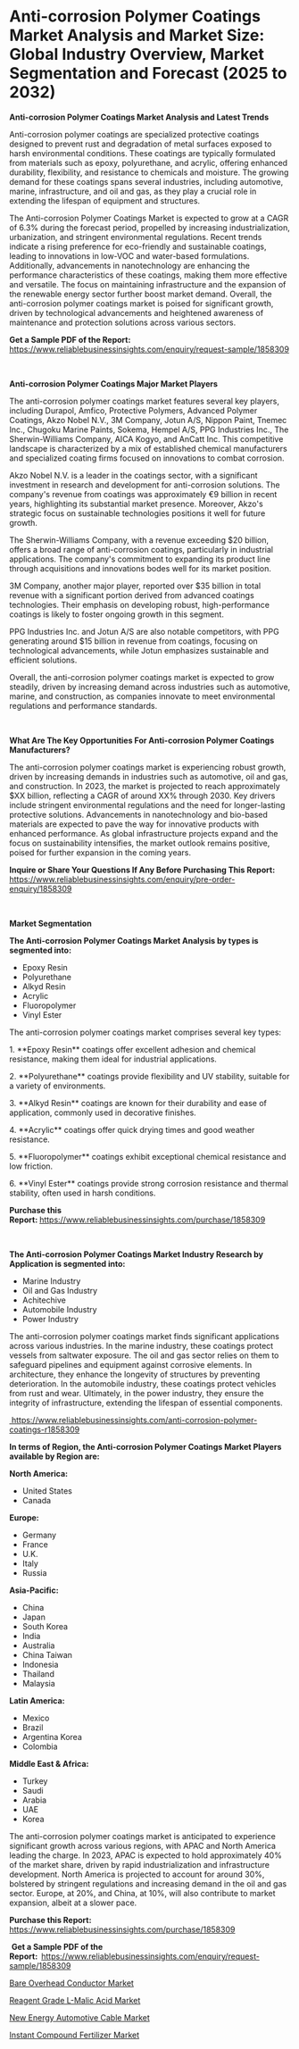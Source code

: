 <p><h1>Anti-corrosion Polymer Coatings Market Analysis and Market Size: Global Industry Overview, Market Segmentation and Forecast (2025 to 2032)</h1></p><p><strong>Anti-corrosion Polymer Coatings Market Analysis and Latest Trends</strong></p>
<p><p>Anti-corrosion polymer coatings are specialized protective coatings designed to prevent rust and degradation of metal surfaces exposed to harsh environmental conditions. These coatings are typically formulated from materials such as epoxy, polyurethane, and acrylic, offering enhanced durability, flexibility, and resistance to chemicals and moisture. The growing demand for these coatings spans several industries, including automotive, marine, infrastructure, and oil and gas, as they play a crucial role in extending the lifespan of equipment and structures.</p><p>The Anti-corrosion Polymer Coatings Market is expected to grow at a CAGR of 6.3% during the forecast period, propelled by increasing industrialization, urbanization, and stringent environmental regulations. Recent trends indicate a rising preference for eco-friendly and sustainable coatings, leading to innovations in low-VOC and water-based formulations. Additionally, advancements in nanotechnology are enhancing the performance characteristics of these coatings, making them more effective and versatile. The focus on maintaining infrastructure and the expansion of the renewable energy sector further boost market demand. Overall, the anti-corrosion polymer coatings market is poised for significant growth, driven by technological advancements and heightened awareness of maintenance and protection solutions across various sectors.</p></p>
<p><strong>Get a Sample PDF of the Report:&nbsp;</strong> <a href="https://www.reliablebusinessinsights.com/enquiry/request-sample/1858309?utm_campaign=118&utm_medium=2&utm_source=Github&utm_content=ia&utm_term=03022025&utm_id=anti-corrosion-polymer-coatings">https://www.reliablebusinessinsights.com/enquiry/request-sample/1858309</a></p>
<p>&nbsp;</p>
<p><strong>Anti-corrosion Polymer Coatings Major Market Players</strong></p>
<p><p>The anti-corrosion polymer coatings market features several key players, including Durapol, Amfico, Protective Polymers, Advanced Polymer Coatings, Akzo Nobel N.V., 3M Company, Jotun A/S, Nippon Paint, Tnemec Inc., Chugoku Marine Paints, Sokema, Hempel A/S, PPG Industries Inc., The Sherwin-Williams Company, AICA Kogyo, and AnCatt Inc. This competitive landscape is characterized by a mix of established chemical manufacturers and specialized coating firms focused on innovations to combat corrosion.</p><p>Akzo Nobel N.V. is a leader in the coatings sector, with a significant investment in research and development for anti-corrosion solutions. The company's revenue from coatings was approximately €9 billion in recent years, highlighting its substantial market presence. Moreover, Akzo's strategic focus on sustainable technologies positions it well for future growth.</p><p>The Sherwin-Williams Company, with a revenue exceeding $20 billion, offers a broad range of anti-corrosion coatings, particularly in industrial applications. The company's commitment to expanding its product line through acquisitions and innovations bodes well for its market position.</p><p>3M Company, another major player, reported over $35 billion in total revenue with a significant portion derived from advanced coatings technologies. Their emphasis on developing robust, high-performance coatings is likely to foster ongoing growth in this segment.</p><p>PPG Industries Inc. and Jotun A/S are also notable competitors, with PPG generating around $15 billion in revenue from coatings, focusing on technological advancements, while Jotun emphasizes sustainable and efficient solutions.</p><p>Overall, the anti-corrosion polymer coatings market is expected to grow steadily, driven by increasing demand across industries such as automotive, marine, and construction, as companies innovate to meet environmental regulations and performance standards.</p></p>
<p>&nbsp;</p>
<p><strong>What Are The Key Opportunities For Anti-corrosion Polymer Coatings Manufacturers?</strong></p>
<p><p>The anti-corrosion polymer coatings market is experiencing robust growth, driven by increasing demands in industries such as automotive, oil and gas, and construction. In 2023, the market is projected to reach approximately $XX billion, reflecting a CAGR of around XX% through 2030. Key drivers include stringent environmental regulations and the need for longer-lasting protective solutions. Advancements in nanotechnology and bio-based materials are expected to pave the way for innovative products with enhanced performance. As global infrastructure projects expand and the focus on sustainability intensifies, the market outlook remains positive, poised for further expansion in the coming years.</p></p>
<p><strong>Inquire or Share Your Questions If Any Before Purchasing This Report:</strong> <a href="https://www.reliablebusinessinsights.com/enquiry/pre-order-enquiry/1858309?utm_campaign=118&utm_medium=2&utm_source=Github&utm_content=ia&utm_term=03022025&utm_id=anti-corrosion-polymer-coatings">https://www.reliablebusinessinsights.com/enquiry/pre-order-enquiry/1858309</a></p>
<p>&nbsp;</p>
<p><strong>Market Segmentation</strong></p>
<p><strong>The Anti-corrosion Polymer Coatings Market Analysis by types is segmented into:</strong></p>
<p><ul><li>Epoxy Resin</li><li>Polyurethane</li><li>Alkyd Resin</li><li>Acrylic</li><li>Fluoropolymer</li><li>Vinyl Ester</li></ul></p>
<p><p>The anti-corrosion polymer coatings market comprises several key types: </p><p>1. **Epoxy Resin** coatings offer excellent adhesion and chemical resistance, making them ideal for industrial applications.</p><p>2. **Polyurethane** coatings provide flexibility and UV stability, suitable for a variety of environments.</p><p>3. **Alkyd Resin** coatings are known for their durability and ease of application, commonly used in decorative finishes.</p><p>4. **Acrylic** coatings offer quick drying times and good weather resistance.</p><p>5. **Fluoropolymer** coatings exhibit exceptional chemical resistance and low friction.</p><p>6. **Vinyl Ester** coatings provide strong corrosion resistance and thermal stability, often used in harsh conditions.</p></p>
<p><strong>Purchase this Report:&nbsp;</strong><a href="https://www.reliablebusinessinsights.com/purchase/1858309?utm_campaign=118&utm_medium=2&utm_source=Github&utm_content=ia&utm_term=03022025&utm_id=anti-corrosion-polymer-coatings">https://www.reliablebusinessinsights.com/purchase/1858309</a></p>
<p>&nbsp;</p>
<p><strong>The Anti-corrosion Polymer Coatings Market Industry Research by Application is segmented into:</strong></p>
<p><ul><li>Marine Industry</li><li>Oil and Gas Industry</li><li>Achitechive</li><li>Automobile Industry</li><li>Power Industry</li></ul></p>
<p><p>The anti-corrosion polymer coatings market finds significant applications across various industries. In the marine industry, these coatings protect vessels from saltwater exposure. The oil and gas sector relies on them to safeguard pipelines and equipment against corrosive elements. In architecture, they enhance the longevity of structures by preventing deterioration. In the automobile industry, these coatings protect vehicles from rust and wear. Ultimately, in the power industry, they ensure the integrity of infrastructure, extending the lifespan of essential components.</p></p>
<p><a href="https://www.reliablebusinessinsights.com/anti-corrosion-polymer-coatings-r1858309?utm_campaign=118&utm_medium=2&utm_source=Github&utm_content=ia&utm_term=03022025&utm_id=anti-corrosion-polymer-coatings">&nbsp;https://www.reliablebusinessinsights.com/anti-corrosion-polymer-coatings-r1858309</a></p>
<p><strong>In terms of Region, the Anti-corrosion Polymer Coatings Market Players available by Region are:</strong></p>
<p>
    <p> <strong> North America: </strong>
        <ul>
            <li>United States</li>
            <li>Canada</li>
        </ul>
        </p> 
    <p> <strong> Europe: </strong>
        <ul>
            <li>Germany</li>
            <li>France</li>
            <li>U.K.</li>
            <li>Italy</li>
            <li>Russia</li>
        </ul>
        </p> 
    <p> <strong> Asia-Pacific: </strong>
        <ul>
            <li>China</li>
            <li>Japan</li>
            <li>South Korea</li>
            <li>India</li>
            <li>Australia</li>
            <li>China Taiwan</li>
            <li>Indonesia</li>
            <li>Thailand</li>
            <li>Malaysia</li>
        </ul>
        </p> 
    <p> <strong> Latin America: </strong>
        <ul>
            <li>Mexico</li>
            <li>Brazil</li>
            <li>Argentina Korea</li>
            <li>Colombia</li>
        </ul>
        </p> 
    <p> <strong> Middle East & Africa: </strong>
        <ul>
            <li>Turkey</li>
            <li>Saudi</li>
            <li>Arabia</li>
            <li>UAE</li>
            <li>Korea</li>
        </ul>
    </p>
    </p>
<p><p>The anti-corrosion polymer coatings market is anticipated to experience significant growth across various regions, with APAC and North America leading the charge. In 2023, APAC is expected to hold approximately 40% of the market share, driven by rapid industrialization and infrastructure development. North America is projected to account for around 30%, bolstered by stringent regulations and increasing demand in the oil and gas sector. Europe, at 20%, and China, at 10%, will also contribute to market expansion, albeit at a slower pace.</p></p>
<p><strong>Purchase this Report: </strong><a href="https://www.reliablebusinessinsights.com/purchase/1858309?utm_campaign=118&utm_medium=2&utm_source=Github&utm_content=ia&utm_term=03022025&utm_id=anti-corrosion-polymer-coatings">https://www.reliablebusinessinsights.com/purchase/1858309</a></p>
<p>&nbsp;<strong>Get a Sample PDF of the Report:&nbsp;&nbsp;</strong><a href="https://www.reliablebusinessinsights.com/enquiry/request-sample/1858309?utm_campaign=118&utm_medium=2&utm_source=Github&utm_content=ia&utm_term=03022025&utm_id=anti-corrosion-polymer-coatings">https://www.reliablebusinessinsights.com/enquiry/request-sample/1858309</a></p>
<p><strong></strong></p>
<p><p><a href="https://github.com/eusoffyhanty/Market-Research-Report-List-1/blob/main/bare-overhead-conductor-market.md?utm_campaign=118&utm_medium=2&utm_source=Github&utm_content=ia&utm_term=03022025&utm_id=anti-corrosion-polymer-coatings">Bare Overhead Conductor Market</a></p><p><a href="https://github.com/alasmyayock/Market-Research-Report-List-1/blob/main/reagent-grade-l-malic-acid-market.md?utm_campaign=118&utm_medium=2&utm_source=Github&utm_content=ia&utm_term=03022025&utm_id=anti-corrosion-polymer-coatings">Reagent Grade L-Malic Acid Market</a></p><p><a href="https://github.com/aksayvoogdt/Market-Research-Report-List-1/blob/main/new-energy-automotive-cable-market.md?utm_campaign=118&utm_medium=2&utm_source=Github&utm_content=ia&utm_term=03022025&utm_id=anti-corrosion-polymer-coatings">New Energy Automotive Cable Market</a></p><p><a href="https://github.com/itayjedhe/Market-Research-Report-List-1/blob/main/instant-compound-fertilizer-market.md?utm_campaign=118&utm_medium=2&utm_source=Github&utm_content=ia&utm_term=03022025&utm_id=anti-corrosion-polymer-coatings">Instant Compound Fertilizer Market</a></p></p>